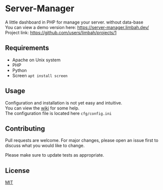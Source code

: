 # Server-Manager

A little dashboard in PHP for manage your server. without data-base  
You can view a demo version here: https://server-manager.limbah.dev/   
Project link: https://github.com/users/limbah/projects/1

## Requirements
 - Apache on Unix system
 - PHP
 - Python
 - Screen ```apt install screen```

## Usage
Configuration and installation is not yet easy and intuitive.  
You can view the [wiki](https://github.com/limbah/Server-Manager/wiki) for some help.  
The configuration file is located here ```cfg/config.ini```

## Contributing
Pull requests are welcome. For major changes, please open an issue first to discuss what you would like to change.

Please make sure to update tests as appropriate.

## License
[MIT](https://choosealicense.com/licenses/mit/)
